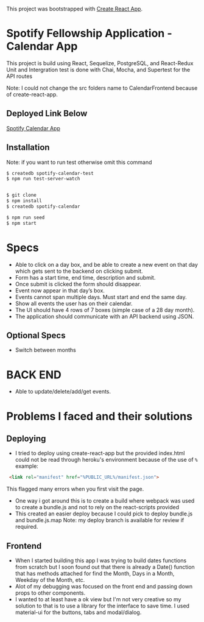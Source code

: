 This project was bootstrapped with [Create React App](https://github.com/facebookincubator/create-react-app).

# Spotify Fellowship Application - Calendar App
This project is build using React, Sequelize, PostgreSQL, and React-Redux
Unit and Intergration test is done with Chai, Mocha, and Supertest for the API routes

Note: I could not change the src folders name to CalendarFrontend because of create-react-app.

## Deployed Link Below
[Spotify Calendar App](https://spotify-calendar-app.herokuapp.com/)

## Installation
Note: if you want to run test otherwise omit this command
```bash 
$ createdb spotify-calendar-test 
$ npm run test-server-watch
```

```bash

$ git clone
$ npm install 
$ createdb spotify-calendar

$ npm run seed
$ npm start

```

# Specs

- Able to click on a day box, and be able to create a new event on that day which gets sent to the  backend on clicking submit.
- Form has a start time, end time, description and submit. 
- Once submit is clicked the form should disappear.
- Event now appear in that day’s box.
- Events cannot span multiple days. Must start and end the same day.
- Show all events the user has on their calendar.
- The UI should have 4 rows of 7 boxes (simple case of a 28 day month).
- The application should communicate with an API backend using JSON.
## Optional Specs 
- Switch between months

# BACK END
- Able to update/delete/add/get events.


# Problems I faced and their solutions

## Deploying
- I tried to deploy using create-react-app but the provided index.html could not be read through heroku's environment because of the use of `%` example:
```html
 <link rel="manifest" href="%PUBLIC_URL%/manifest.json">
```
This flagged many errors when you first visit the page.

- One way i got around this is to create a build where webpack was used to create a bundle.js and not to rely on the react-scripts provided
- This created an easier deploy because I could pick to deploy bundle.js and bundle.js.map
Note: my deploy branch is available for review if required.

## Frontend

- When I started building this app I was trying to build dates functions from scratch but I soon found out that there is already a Date() function that has methods attached for find the Month, Days in a Month, Weekday of the Month, etc.
- Alot of my debugging was focused on the front end and passing down props to other components. 
- I wanted to at least have a ok view but I'm not very creative so my solution to that is to use a library for the interface to save time. I used material-ui for the buttons, tabs and modal/dialog.   


